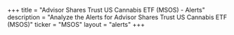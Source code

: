 +++
title = "Advisor Shares Trust US Cannabis ETF (MSOS) - Alerts"
description = "Analyze the Alerts for Advisor Shares Trust US Cannabis ETF (MSOS)"
ticker = "MSOS"
layout = "alerts"
+++

